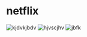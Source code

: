 # netflix
![kjdvkjbdv](https://github.com/ABHIISHEKLL/netflix/assets/138325486/ddb0540c-6f6c-4f03-b6fc-4746efef8be7)
![hjvscjhv](https://github.com/ABHIISHEKLL/netflix/assets/138325486/28e9b01a-a6cf-46ea-8b2f-d5d186cd23bf)
![jbfk](https://github.com/ABHIISHEKLL/netflix/assets/138325486/b4d5d6ca-9e12-46f7-87dd-271be357c028)
